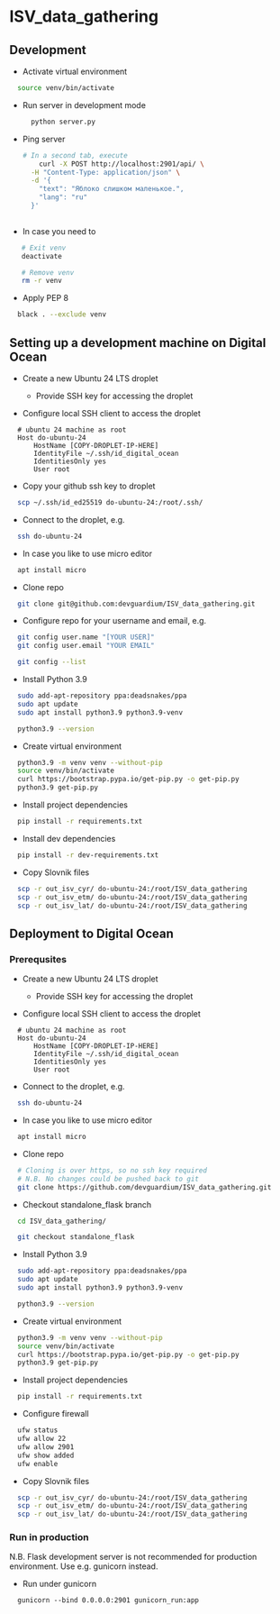 # ISV_data_gathering

## Development
- Activate virtual environment
```sh
  source venv/bin/activate
```

- Run server in development mode
  ```sh
    python server.py
  ```

- Ping server
  
  ```sh
  # In a second tab, execute
      curl -X POST http://localhost:2901/api/ \
    -H "Content-Type: application/json" \
    -d '{
      "text": "Яблоко слишком маленькое.",
      "lang": "ru"
    }'
    


- In case you need to

 ```sh
    # Exit venv
    deactivate

    # Remove venv
    rm -r venv
 ```

  - Apply PEP 8
  ```sh
    black . --exclude venv
  ```

## Setting up a development machine on Digital Ocean

  - Create a new Ubuntu 24 LTS droplet
    - Provide SSH key for accessing the droplet

  - Configure local SSH client to access the droplet
  ```ssh-config
    # ubuntu 24 machine as root
    Host do-ubuntu-24
        HostName [COPY-DROPLET-IP-HERE]
        IdentityFile ~/.ssh/id_digital_ocean
        IdentitiesOnly yes
        User root
   ```

  - Copy your github ssh key to droplet
  ```sh
    scp ~/.ssh/id_ed25519 do-ubuntu-24:/root/.ssh/
  ```

  - Connect to the droplet, e.g.
  ```sh
    ssh do-ubuntu-24
  ```
  
  - In case you like to use micro editor
  ```sh
    apt install micro
  ```

  - Clone repo
  ```sh
    git clone git@github.com:devguardium/ISV_data_gathering.git
  ```

  - Configure repo for your username and email, e.g.
  ```sh
    git config user.name "[YOUR USER]"
    git config user.email "YOUR EMAIL"

    git config --list
  ```

  - Install Python 3.9
  ```sh
    sudo add-apt-repository ppa:deadsnakes/ppa
    sudo apt update
    sudo apt install python3.9 python3.9-venv

    python3.9 --version
  ```

  - Create virtual environment
  ```sh
    python3.9 -m venv venv --without-pip
    source venv/bin/activate
    curl https://bootstrap.pypa.io/get-pip.py -o get-pip.py
    python3.9 get-pip.py
  ```

  - Install project dependencies
  ```sh
    pip install -r requirements.txt
  ```

  - Install dev dependencies
  ```sh
    pip install -r dev-requirements.txt
  ```

  - Copy Slovnik files
  ```sh
    scp -r out_isv_cyr/ do-ubuntu-24:/root/ISV_data_gathering
    scp -r out_isv_etm/ do-ubuntu-24:/root/ISV_data_gathering
    scp -r out_isv_lat/ do-ubuntu-24:/root/ISV_data_gathering
  ```

## Deployment to Digital Ocean

### Prerequsites

  - Create a new Ubuntu 24 LTS droplet
    - Provide SSH key for accessing the droplet

  - Configure local SSH client to access the droplet
  ```ssh-config
    # ubuntu 24 machine as root
    Host do-ubuntu-24
        HostName [COPY-DROPLET-IP-HERE]
        IdentityFile ~/.ssh/id_digital_ocean
        IdentitiesOnly yes
        User root
   ```

  - Connect to the droplet, e.g.
  ```sh
    ssh do-ubuntu-24
  ```
  
  - In case you like to use micro editor
  ```sh
    apt install micro
  ```

  - Clone repo
  ```sh
    # Cloning is over https, so no ssh key required
    # N.B. No changes could be pushed back to git
    git clone https://github.com/devguardium/ISV_data_gathering.git
  ```

  - Checkout standalone_flask branch
  ```sh
    cd ISV_data_gathering/

    git checkout standalone_flask
  ```

   - Install Python 3.9
  ```sh
    sudo add-apt-repository ppa:deadsnakes/ppa
    sudo apt update
    sudo apt install python3.9 python3.9-venv

    python3.9 --version
  ```

  - Create virtual environment
  ```sh
    python3.9 -m venv venv --without-pip
    source venv/bin/activate
    curl https://bootstrap.pypa.io/get-pip.py -o get-pip.py
    python3.9 get-pip.py
  ```

  - Install project dependencies
  ```sh
    pip install -r requirements.txt
  ```

  - Configure firewall
  ```sh
    ufw status
    ufw allow 22
    ufw allow 2901
    ufw show added
    ufw enable
  ```

  - Copy Slovnik files
  ```sh
    scp -r out_isv_cyr/ do-ubuntu-24:/root/ISV_data_gathering
    scp -r out_isv_etm/ do-ubuntu-24:/root/ISV_data_gathering
    scp -r out_isv_lat/ do-ubuntu-24:/root/ISV_data_gathering
  ```

### Run in production
N.B. Flask development server is not recommended for production environment. Use e.g. gunicorn instead.

  - Run under gunicorn
  ```
    gunicorn --bind 0.0.0.0:2901 gunicorn_run:app
  ```
